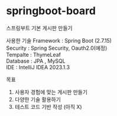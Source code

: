 # springboot-board

스프링부트 기본 게시판 만들기
<br>

사용한 기술
Framework : Spring Boot (2.7.15) <br>
Security : Spring Security, Oauth2.0(예정) <br>
Tempalte : ThymeLeaf <br>
Database : JPA , MySQL <br>
IDE : IntelliJ IDEA 2023.1.3 <br>

목표 <br>
1. 사용자 경험에 맞는 게시판 만들기 <br>
2. 다양한 기술 활용하기 <br>
3. 테스트 코드 기반 작성 (아직 X) <br>

